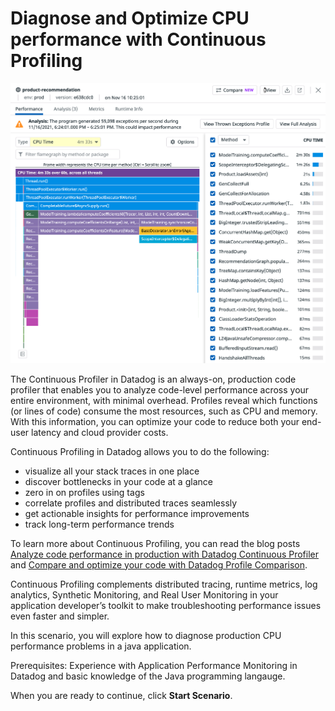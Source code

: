 # Diagnose and Optimize CPU performance with Continuous Profiling

![cpexample](assets/cpexample.png)

The Continuous Profiler in Datadog is an always-on, production code profiler that enables you to analyze code-level performance across your entire environment, with minimal overhead. Profiles reveal which functions (or lines of code) consume the most resources, such as CPU and memory. With this information, you can optimize your code to reduce both your end-user latency and cloud provider costs.

Continuous Profiling in Datadog allows you to do the following:

- visualize all your stack traces in one place
- discover bottlenecks in your code at a glance
- zero in on profiles using tags
- correlate profiles and distributed traces seamlessly
- get actionable insights for performance improvements
- track long-term performance trends

To learn more about Continuous Profiling, you can read the blog posts <a href="https://www.datadoghq.com/blog/datadog-continuous-profiler/" target="_blank">Analyze code performance in production with Datadog Continuous Profiler</a> and <a href="https://www.datadoghq.com/blog/code-optimization-datadog-profile-comparison/" target="_blank">Compare and optimize your code with Datadog Profile Comparison</a>.

Continuous Profiling complements distributed tracing, runtime metrics, log analytics, Synthetic Monitoring, and Real User Monitoring in your application developer’s toolkit to make troubleshooting performance issues even faster and simpler. 

In this scenario, you will explore how to diagnose production CPU performance problems in a java application.

Prerequisites: Experience with Application Performance Monitoring in Datadog and basic knowledge of the Java programming langauge.

When you are ready to continue, click **Start Scenario**.
